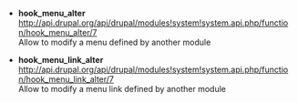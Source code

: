 * **hook_menu_alter**   
http://api.drupal.org/api/drupal/modules!system!system.api.php/function/hook_menu_alter/7   
Allow to modify a menu defined by another module

* **hook_menu_link_alter**   
http://api.drupal.org/api/drupal/modules!system!system.api.php/function/hook_menu_link_alter/7   
Allow to modify a menu link defined by another module